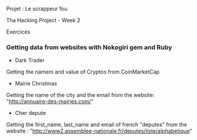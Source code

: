 Projet : Le scrappeur fou

Tha Hacking Project - Week 2

Exercices

### Getting data from websites with Nokogiri gem and Ruby ###

* Dark Trader

Getting the namem and value of Cryptos from CoinMarketCap

* Mairie Christmas

Getting the name of the city and the email from the website:
"http://annuaire-des-mairies.com/"

* Cher depute

Getting the first_name, last_name and email of french "deputes" from the website : 
"http://www2.assemblee-nationale.fr/deputes/liste/alphabetique"
